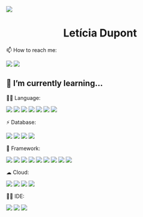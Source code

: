 <img src="https://i.imgur.com/KwidLKf.jpeg" />
<h1 align="center"> Letícia Dupont</h1>


 📫 How to reach me:
 
<a href="https://www.linkedin.com/in/shdupont/" target="_blank"><img src="https://img.shields.io/badge/LinkedIn-0077B5?style=for-the-badge&logo=linkedin&logoColor=white"/></a>  <a href="https://www.instagram.com/_inha__/" target="_blank"><img src="https://img.shields.io/badge/Instagram-E4405F?style=for-the-badge&logo=instagram&logoColor=white"   /></a>
##

## 🌱 I’m currently learning...  

👩‍💻 Language:
 

<img src="https://img.shields.io/badge/Python-FFD43B?style=for-the-badge&logo=python&logoColor=darkgreen" /> <img src="https://img.shields.io/badge/HTML5-E34F26?style=for-the-badge&logo=html5&logoColor=white" /> <img src="https://img.shields.io/badge/CSS3-1572B6?style=for-the-badge&logo=css3&logoColor=white" /> <img src="https://img.shields.io/badge/JavaScript-F7DF1E?style=for-the-badge&logo=javascript&logoColor=black" /> <img src="https://img.shields.io/badge/TypeScript-007ACC?style=for-the-badge&logo=typescript&logoColor=white" /> <img src="https://img.shields.io/badge/C%23-239120?style=for-the-badge&logo=c-sharp&logoColor=white" /> <img src="https://img.shields.io/badge/PHP-777BB4?style=for-the-badge&logo=php&logoColor=white" />

⚡ Database:
 
<img src="https://img.shields.io/badge/MongoDB-4EA94B?style=for-the-badge&logo=mongodb&logoColor=white" /> <img src="https://img.shields.io/badge/MySQL-00000F?style=for-the-badge&logo=mysql&logoColor=white " /> <img src="https://img.shields.io/badge/SQLite-07405E?style=for-the-badge&logo=sqlite&logoColor=white " /> <img src="https://img.shields.io/badge/Xamarin-3498DB?style=for-the-badge&logo=xamarin&logoColor=white " /> 


🚀 Framework:
 
<img src="https://img.shields.io/badge/Node.js-43853D?style=for-the-badge&logo=node-dot-js&logoColor=white"/> <img src="https://img.shields.io/badge/npm-CB3837?style=for-the-badge&logo=npm&logoColor=white"/> <img src="https://img.shields.io/badge/Yarn-2C8EBB?style=for-the-badge&logo=yarn&logoColor=white" /> <img src="https://img.shields.io/badge/.NET-5C2D91?style=for-the-badge&logo=dot-net&logoColor=white" /> <img src="https://img.shields.io/badge/React-20232A?style=for-the-badge&logo=react&logoColor=61DAFB" /> <img src="https://img.shields.io/badge/AngularJS-E23237?style=for-the-badge&logo=angularjs&logoColor=white" /> <img src="https://img.shields.io/badge/Bootstrap-563D7C?style=for-the-badge&logo=bootstrap&logoColor=white " /> <img src="https://img.shields.io/badge/Django-092E20?style=for-the-badge&logo=django&logoColor=white" /> <img src="https://img.shields.io/badge/Unity-100000?style=for-the-badge&logo=unity&logoColor=white" />


 ☁ Cloud:
 
<img src="https://img.shields.io/badge/Netlify-00C7B7?style=for-the-badge&logo=netlify&logoColor=white " /> <img src="https://img.shields.io/badge/Digital_Ocean-0080FF?style=for-the-badge&logo=DigitalOcean&logoColor=white" /> <img src="https://img.shields.io/badge/Heroku-430098?style=for-the-badge&logo=heroku&logoColor=white " /> <img src="https://img.shields.io/badge/microsoft%20azure-0089D6?style=for-the-badge&logo=microsoft-azure&logoColor=white"/>

👩‍💻 IDE:
 
 
<img src="https://img.shields.io/badge/pycharm-143?style=for-the-badge&logo=pycharm&logoColor=black&color=black&labelColor=green " /> <img src="https://img.shields.io/badge/Visual_Studio_Code-0078D4?style=for-the-badge&logo=visual%20studio%20code&logoColor=white " /> <img src="https://img.shields.io/badge/Visual_Studio_2019-5C2D91?style=for-the-badge&logo=visual%20studio&logoColor=white " />
